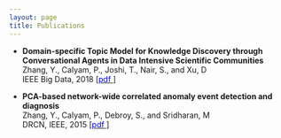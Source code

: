 ```yaml
---
layout: page
title: Publications
---
```


<a name="paper-dstp"></a>
* **Domain-specific Topic Model for Knowledge Discovery through Conversational Agents in Data Intensive Scientific Communities** <br />
  Zhang, Y., Calyam, P., Joshi, T., Nair, S., and Xu, D <br />
  IEEE Big Data, 2018 [[<span style="color:blue">pdf</span> ]](https://github.com/zhangyuanxun/me/raw/gh-pages/docs/papers/dstp-2018.pdf)


* **PCA-based network-wide correlated anomaly event detection and diagnosis** <br />
  Zhang, Y., Calyam, P., Debroy, S., and Sridharan, M <br />
  DRCN, IEEE, 2015 [[<span style="color:blue">pdf</span> ]](https://github.com/zhangyuanxun/me/raw/gh-pages/docs/papers/drcn-2015.pdf)


  